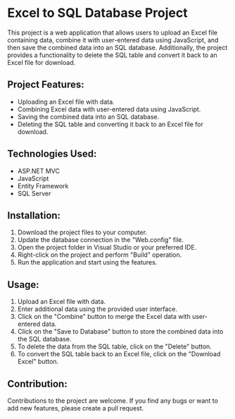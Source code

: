 # Excel to SQL Database Project

This project is a web application that allows users to upload an Excel file containing data, combine it with user-entered data using JavaScript, and then save the combined data into an SQL database. Additionally, the project provides a functionality to delete the SQL table and convert it back to an Excel file for download.

## Project Features:

- Uploading an Excel file with data.
- Combining Excel data with user-entered data using JavaScript.
- Saving the combined data into an SQL database.
- Deleting the SQL table and converting it back to an Excel file for download.

## Technologies Used:

- ASP.NET MVC
- JavaScript
- Entity Framework
- SQL Server

## Installation:

1. Download the project files to your computer.
2. Update the database connection in the "Web.config" file.
3. Open the project folder in Visual Studio or your preferred IDE.
4. Right-click on the project and perform "Build" operation.
5. Run the application and start using the features.

## Usage:

1. Upload an Excel file with data.
2. Enter additional data using the provided user interface.
3. Click on the "Combine" button to merge the Excel data with user-entered data.
4. Click on the "Save to Database" button to store the combined data into the SQL database.
5. To delete the data from the SQL table, click on the "Delete" button.
6. To convert the SQL table back to an Excel file, click on the "Download Excel" button.

## Contribution:

Contributions to the project are welcome. If you find any bugs or want to add new features, please create a pull request.


